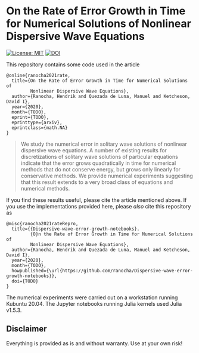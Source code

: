 # On the Rate of Error Growth in Time for Numerical Solutions of Nonlinear Dispersive Wave Equations

[![License: MIT](https://img.shields.io/badge/License-MIT-success.svg)](https://opensource.org/licenses/MIT)
[![DOI](https://zenodo.org/badge/DOI/10.5281/zenodo.4540467.svg)](https://doi.org/10.5281/zenodo.4540467)

This repository contains some code used in the article
```
@online{ranocha2021rate,
  title={On the Rate of Error Growth in Time for Numerical Solutions of
         Nonlinear Dispersive Wave Equations},
  author={Ranocha, Hendrik and Quezada de Luna, Manuel and Ketcheson, David I},
  year={2020},
  month={TODO},
  eprint={TODO},
  eprinttype={arxiv},
  eprintclass={math.NA}
}
```

> We study the numerical error in solitary wave solutions of nonlinear dispersive wave equations. A number of existing results for discretizations of solitary wave solutions of particular equations indicate that the error grows quadratically in time for numerical methods that do not conserve energy, but grows only linearly for conservative methods. We provide numerical experiments suggesting that this result extends to a very broad class of equations and numerical methods.


If you find these results useful, please cite the article mentioned above. If you
use the implementations provided here, please *also* cite this repository as
```
@misc{ranocha2021rateRepro,
  title={{Dispersive-wave-error-growth-notebooks}.
         {O}n the Rate of Error Growth in Time for Numerical Solutions of
         Nonlinear Dispersive Wave Equations},
  author={Ranocha, Hendrik and Quezada de Luna, Manuel and Ketcheson, David I},
  year={2020},
  month={TODO},
  howpublished={\url{https://github.com/ranocha/Dispersive-wave-error-growth-notebooks}},
  doi={TODO}
}
```

The numerical experiments were carried out on a workstation running Kubuntu 20.04.
The Jupyter notebooks running Julia kernels used Julia v1.5.3.


## Disclaimer

Everything is provided as is and without warranty. Use at your own risk!
